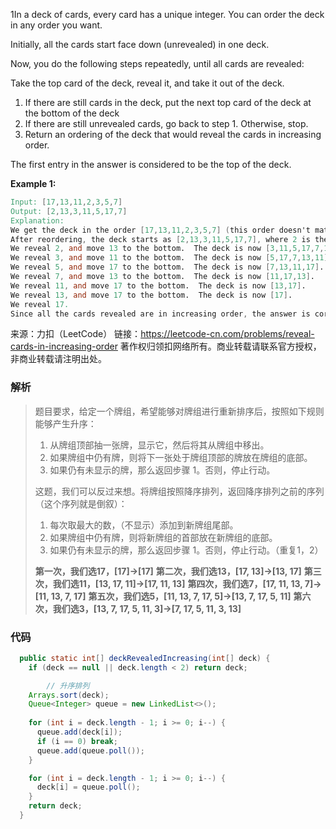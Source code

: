 1In a deck of cards, every card has a unique integer.  You can order the deck in any order you want.

Initially, all the cards start face down (unrevealed) in one deck.

Now, you do the following steps repeatedly, until all cards are revealed:

Take the top card of the deck, reveal it, and take it out of the deck.

1. If there are still cards in the deck, put the next top card of the deck at the bottom of the deck
2. If there are still unrevealed cards, go back to step 1.  Otherwise, stop.
3. Return an ordering of the deck that would reveal the cards in increasing order.

The first entry in the answer is considered to be the top of the deck.



**Example 1:**

```verilog
Input: [17,13,11,2,3,5,7]
Output: [2,13,3,11,5,17,7]
Explanation: 
We get the deck in the order [17,13,11,2,3,5,7] (this order doesn't matter), and reorder it.
After reordering, the deck starts as [2,13,3,11,5,17,7], where 2 is the top of the deck.
We reveal 2, and move 13 to the bottom.  The deck is now [3,11,5,17,7,13].
We reveal 3, and move 11 to the bottom.  The deck is now [5,17,7,13,11].
We reveal 5, and move 17 to the bottom.  The deck is now [7,13,11,17].
We reveal 7, and move 13 to the bottom.  The deck is now [11,17,13].
We reveal 11, and move 17 to the bottom.  The deck is now [13,17].
We reveal 13, and move 17 to the bottom.  The deck is now [17].
We reveal 17.
Since all the cards revealed are in increasing order, the answer is correct.
```



来源：力扣（LeetCode）
链接：https://leetcode-cn.com/problems/reveal-cards-in-increasing-order
著作权归领扣网络所有。商业转载请联系官方授权，非商业转载请注明出处。







### 解析

> 题目要求，给定一个牌组，希望能够对牌组进行重新排序后，按照如下规则能够产生升序：
>
> 1. 从牌组顶部抽一张牌，显示它，然后将其从牌组中移出。
> 2. 如果牌组中仍有牌，则将下一张处于牌组顶部的牌放在牌组的底部。
> 3. 如果仍有未显示的牌，那么返回步骤 1。否则，停止行动。
>
> 这题，我们可以反过来想。将牌组按照降序排列，返回降序排列之前的序列（这个序列就是倒叙）：
>
> 1. 每次取最大的数，（不显示）添加到新牌组尾部。
> 2. 如果牌组中仍有牌，则将新牌组的首部放在新牌组的底部。
> 3. 如果仍有未显示的牌，那么返回步骤 1。否则，停止行动。（重复1，2）
>
> **第一次，我们选17，[17]->[17]**
> **第二次，我们选13，[17, 13]->[13, 17]**
> **第三次，我们选11，[13, 17, 11]->[17, 11, 13]**
> **第四次，我们选7，[17, 11, 13, 7]->[11, 13, 7, 17]**
> **第五次，我们选5，[11, 13, 7, 17, 5]->[13, 7, 17, 5, 11]**
> **第六次，我们选3，[13, 7, 17, 5, 11, 3]->[7, 17, 5, 11, 3, 13]**
>
> 









### 代码

```java
  public static int[] deckRevealedIncreasing(int[] deck) {
    if (deck == null || deck.length < 2) return deck;

		// 升序排列
    Arrays.sort(deck);
    Queue<Integer> queue = new LinkedList<>();
		
    for (int i = deck.length - 1; i >= 0; i--) {
      queue.add(deck[i]);
      if (i == 0) break;
      queue.add(queue.poll());
    }

    for (int i = deck.length - 1; i >= 0; i--) {
      deck[i] = queue.poll();
    }
    return deck;
  }
```

